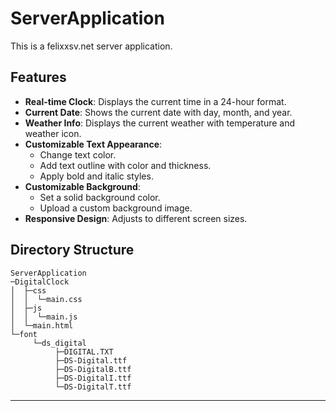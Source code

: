# ServerApplication
This is a felixxsv.net server application.

## Features

- **Real-time Clock**: Displays the current time in a 24-hour format.
- **Current Date**: Shows the current date with day, month, and year.
- **Weather Info**: Displays the current weather with temperature and weather icon.
- **Customizable Text Appearance**:
  - Change text color.
  - Add text outline with color and thickness.
  - Apply bold and italic styles.
- **Customizable Background**:
  - Set a solid background color.
  - Upload a custom background image.
- **Responsive Design**: Adjusts to different screen sizes.

## Directory Structure
```
ServerApplication
─DigitalClock
│  ├─css
│  │  └─main.css
│  ├─js
│  │  └─main.js
│  └─main.html
└─font
     └─ds_digital
          ├─DIGITAL.TXT
          ├─DS-Digital.ttf
          ├─DS-DigitalB.ttf
          ├─DS-DigitalI.ttf
          └─DS-DigitalT.ttf
```
---